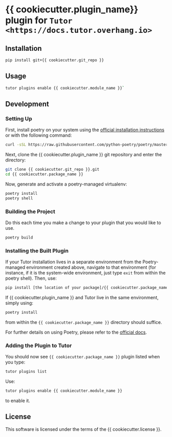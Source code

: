 # {{ cookiecutter.plugin_name}} plugin for `Tutor <https://docs.tutor.overhang.io>`

Installation
------------

```bash
pip install git+{{ cookiecutter.git_repo }}
```

Usage
-----

```bash
tutor plugins enable {{ cookiecutter.module_name }}`
```

Development
-----------

### Setting Up

First, install poetry on your system using the [official installation instructions](https://python-poetry.org/docs/)
or with the following command:

```bash
curl -sSL https://raw.githubusercontent.com/python-poetry/poetry/master/install-poetry.py | python -
```

Next, clone the {{ cookiecutter.plugin_name }} git repository and enter the directory:

```bash
git clone {{ cookiecutter.git_repo }}.git
cd {{ cookiecutter.package_name }}
```

Now, generate and activate a poetry-managed virtualenv:

```bash
poetry install
poetry shell
```

### Building the Project

Do this each time you make a change to your plugin that you would like to use.

```bash
poetry build
```

### Installing the Built Plugin

If your Tutor installation lives in a separate environment from the Poetry-managed environment created above,
navigate to that environment (for instance, if it is the system-wide environment, just type `exit` from within the poetry shell).
Then, use:

```bash
pip install [the location of your package]/{{ cookiecutter.package_name }}/dist/{{ cookiecutter.module_name }}-[your current version].whl
```

If {{ cookiecutter.plugin_name }} and Tutor live in the same environment, simply using:

```bash
poetry install
```

from within the `{{ cookiecutter.package_name }}` directory should suffice.

For further details on using Poetry, please refer to the [official docs](https://python-poetry.org/docs/).

### Adding the Plugin to Tutor

You should now see `{{ cookiecutter.package_name }}` plugin listed when you type:

```bash
tutor plugins list
```

Use:

```bash
tutor plugins enable {{ cookiecutter.module_name }}
```

to enable it.

License
-------

This software is licensed under the terms of the {{ cookiecutter.license }}.
